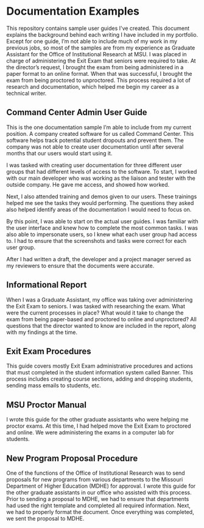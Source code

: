 # Documentation Examples
This repository contains sample user guides I've created.  This document explains the background behind each writing I have included in my portfolio. Except for one guide, I’m not able to include much of my work in my previous jobs, so most of the samples are from my experience as Graduate Assistant for the Office of Institutional Research at MSU. I was placed in charge of administering the Exit Exam that seniors were required to take. At the director’s request, I brought the exam from being administered in a paper format to an online format. When that was successful, I brought the exam from being proctored to unproctored. This process required a lot of research and documentation, which helped me begin my career as a technical writer.

## Command Center Admin User Guide
This is the one documentation sample I’m able to include from my current position. A company created software for us called Command Center. This software helps track potential student dropouts and prevent them. The company was not able to create user documentation until after several months that our users would start using it.

I was tasked with creating user documentation for three different user groups that had different levels of access to the software. To start, I worked with our main developer who was working as the liaison and tester with the outside company. He gave me access, and showed how worked. 

Next, I also attended training and demos given to our users. These trainings helped me see the tasks they would performing. The questions they asked also helped identify areas of the documentation I would need to focus on.

By this point, I was able to start on the actual user guides. I was familiar with the user interface and knew how to complete the most common tasks. I was also able to impersonate users, so I knew what each user group had access to. I had to ensure that the screenshots and tasks were correct for each user group.

After I had written a draft, the developer and a project manager served as my reviewers to ensure that the documents were accurate.

## Informational Report
When I was a Graduate Assistant, my office was taking over administering the Exit Exam to seniors. I was tasked with researching the exam. What were the current processes in place? What would it take to change the exam from being paper-based and proctored to online and unproctored? All questions that the director wanted to know are included in the report, along with my findings at the time.

## Exit Exam Procedures
This guide covers mostly Exit Exam administrative procedures and actions that must completed in the student information system called Banner. This process includes creating course sections, adding and dropping students, sending mass emails to students, etc.

## MSU Proctor Manual
I wrote this guide for the other graduate assistants who were helping me proctor exams. At this time, I had helped move the Exit Exam to proctored and online. We were administering the exams in a computer lab for students.

## New Program Proposal Procedure
One of the functions of the Office of Institutional Research was to send proposals for new programs from various departments to the Missouri Department of Higher Education (MDHE) for approval. I wrote this guide for the other graduate assistants in our office who assisted with this process. Prior to sending a proposal to MDHE, we had to ensure that departments had used the right template and completed all required information. Next, we had to properly format the document. Once everything was completed, we sent the proposal to MDHE.


